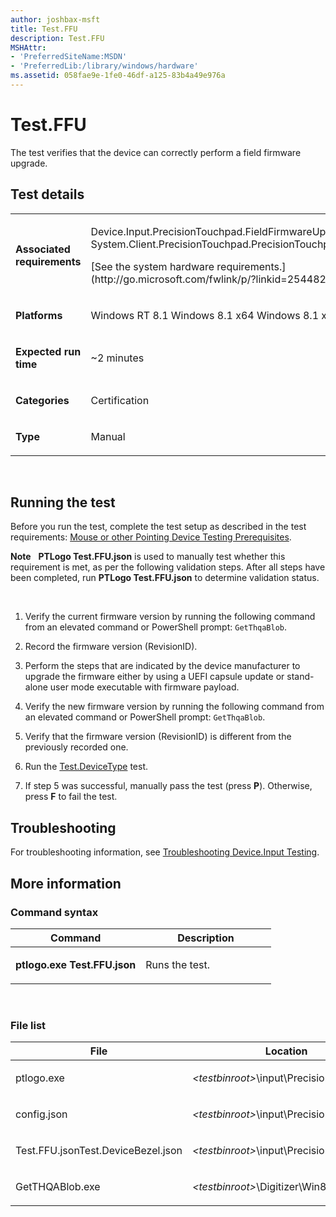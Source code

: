 ```yaml
---
author: joshbax-msft
title: Test.FFU
description: Test.FFU
MSHAttr:
- 'PreferredSiteName:MSDN'
- 'PreferredLib:/library/windows/hardware'
ms.assetid: 058fae9e-1fe0-46df-a125-83b4a49e976a
---
```


# Test.FFU


The test verifies that the device can correctly perform a field firmware upgrade.

## Test details


<table>
<colgroup>
<col width="50%" />
<col width="50%" />
</colgroup>
<tbody>
<tr class="odd">
<td><p><strong>Associated requirements</strong></p></td>
<td><p>Device.Input.PrecisionTouchpad.FieldFirmwareUpdateable System.Client.PrecisionTouchpad.PrecisionTouchpad</p>
<p>[See the system hardware requirements.](http://go.microsoft.com/fwlink/p/?linkid=254482)</p></td>
</tr>
<tr class="even">
<td><p><strong>Platforms</strong></p></td>
<td><p>Windows RT 8.1 Windows 8.1 x64 Windows 8.1 x86</p></td>
</tr>
<tr class="odd">
<td><p><strong>Expected run time</strong></p></td>
<td><p>~2 minutes</p></td>
</tr>
<tr class="even">
<td><p><strong>Categories</strong></p></td>
<td><p>Certification</p></td>
</tr>
<tr class="odd">
<td><p><strong>Type</strong></p></td>
<td><p>Manual</p></td>
</tr>
</tbody>
</table>

 

## Running the test


Before you run the test, complete the test setup as described in the test requirements: [Mouse or other Pointing Device Testing Prerequisites](mouse-or-other-pointing-device-testing-prerequisites.md).

**Note**  
**PTLogo Test.FFU.json** is used to manually test whether this requirement is met, as per the following validation steps. After all steps have been completed, run **PTLogo Test.FFU.json** to determine validation status.

 

1.  Verify the current firmware version by running the following command from an elevated command or PowerShell prompt: `GetThqaBlob`.

2.  Record the firmware version (RevisionID).

3.  Perform the steps that are indicated by the device manufacturer to upgrade the firmware either by using a UEFI capsule update or stand-alone user mode executable with firmware payload.

4.  Verify the new firmware version by running the following command from an elevated command or PowerShell prompt: `GetThqaBlob`.

5.  Verify that the firmware version (RevisionID) is different from the previously recorded one.

6.  Run the [Test.DeviceType](testdevicetype-717fe323-5048-480c-9143-b988b372f221.md) test.

7.  If step 5 was successful, manually pass the test (press **P**). Otherwise, press **F** to fail the test.

## Troubleshooting


For troubleshooting information, see [Troubleshooting Device.Input Testing](troubleshooting-deviceinput-testing.md).

## More information


### Command syntax

<table>
<colgroup>
<col width="50%" />
<col width="50%" />
</colgroup>
<thead>
<tr class="header">
<th>Command</th>
<th>Description</th>
</tr>
</thead>
<tbody>
<tr class="odd">
<td><p><strong>ptlogo.exe Test.FFU.json</strong></p></td>
<td><p>Runs the test.</p></td>
</tr>
</tbody>
</table>

 

### File list

<table>
<colgroup>
<col width="50%" />
<col width="50%" />
</colgroup>
<thead>
<tr class="header">
<th>File</th>
<th>Location</th>
</tr>
</thead>
<tbody>
<tr class="odd">
<td><p>ptlogo.exe</p></td>
<td><p><em>&lt;testbinroot&gt;</em>\input\PrecisionTouchpad\</p></td>
</tr>
<tr class="even">
<td><p>config.json</p></td>
<td><p><em>&lt;testbinroot&gt;</em>\input\PrecisionTouchpad\</p></td>
</tr>
<tr class="odd">
<td><p>Test.FFU.jsonTest.DeviceBezel.json</p></td>
<td><p><em>&lt;testbinroot&gt;</em>\input\PrecisionTouchpad\</p></td>
</tr>
<tr class="even">
<td><p>GetTHQABlob.exe</p></td>
<td><p><em>&lt;testbinroot&gt;</em>\Digitizer\Win8Touch\</p></td>
</tr>
</tbody>
</table>

 

 

 






